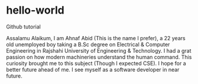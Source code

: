 # hello-world
Github tutorial

Assalamu Alaikum, I am Ahnaf Abid (This is the name I prefer), a 22 years old unemployed boy taking a B.Sc degree on Electrical & Computer Engineering in Rajshahi University of Engineering & Technology. I had a grat passion on how modern machineries understand the human command. This curiosity brought me to this subject (Though I expected CSE). I hope for a better future ahead of me. I see myself as a software developer in near future.

